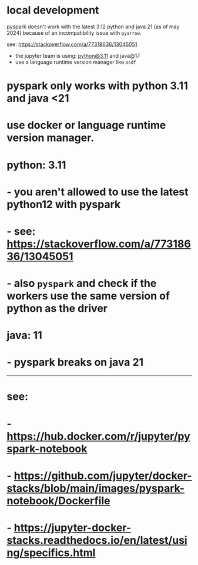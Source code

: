 # local development

pyspark doesn't work with the latest 3.12 python and java 21 (as of may 2024) because of an incompatibility issue with `pyarrow`.

see: https://stackoverflow.com/a/77318636/13045051

-   the jupyter team is using: python@3.11 and java@17
-   use a language runtime version manager like `asdf`

# pyspark only works with python 3.11 and java <21

# use docker or language runtime version manager.

#

# python: 3.11

#

# - you aren't allowed to use the latest python12 with pyspark

# - see: https://stackoverflow.com/a/77318636/13045051

# - also `pyspark` and check if the workers use the same version of python as the driver

#

# java: 11

#

# - pyspark breaks on java 21

---

# see:

# - https://hub.docker.com/r/jupyter/pyspark-notebook

# - https://github.com/jupyter/docker-stacks/blob/main/images/pyspark-notebook/Dockerfile

# - https://jupyter-docker-stacks.readthedocs.io/en/latest/using/specifics.html
